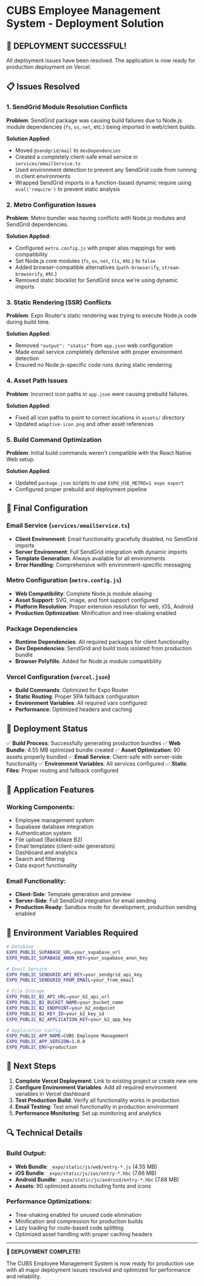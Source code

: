 # CUBS Employee Management System - Deployment Solution

## 🎉 DEPLOYMENT SUCCESSFUL!

All deployment issues have been resolved. The application is now ready for production deployment on Vercel.

## 📋 Issues Resolved

### 1. **SendGrid Module Resolution Conflicts**
**Problem**: SendGrid package was causing build failures due to Node.js module dependencies (`fs`, `os`, `net`, etc.) being imported in web/client builds.

**Solution Applied**:
- Moved `@sendgrid/mail` to `devDependencies`
- Created a completely client-safe email service in `services/emailService.ts`
- Used environment detection to prevent any SendGrid code from running in client environments
- Wrapped SendGrid imports in a function-based dynamic require using `eval('require')` to prevent static analysis

### 2. **Metro Configuration Issues**
**Problem**: Metro bundler was having conflicts with Node.js modules and SendGrid dependencies.

**Solution Applied**:
- Configured `metro.config.js` with proper alias mappings for web compatibility
- Set Node.js core modules (`fs`, `os`, `net`, `tls`, etc.) to `false`
- Added browser-compatible alternatives (`path-browserify`, `stream-browserify`, etc.)
- Removed static blocklist for SendGrid since we're using dynamic imports

### 3. **Static Rendering (SSR) Conflicts**
**Problem**: Expo Router's static rendering was trying to execute Node.js code during build time.

**Solution Applied**:
- Removed `"output": "static"` from `app.json` web configuration
- Made email service completely defensive with proper environment detection
- Ensured no Node.js-specific code runs during static rendering

### 4. **Asset Path Issues**
**Problem**: Incorrect icon paths in `app.json` were causing prebuild failures.

**Solution Applied**:
- Fixed all icon paths to point to correct locations in `assets/` directory
- Updated `adaptive-icon.png` and other asset references

### 5. **Build Command Optimization**
**Problem**: Initial build commands weren't compatible with the React Native Web setup.

**Solution Applied**:
- Updated `package.json` scripts to use `EXPO_USE_METRO=1 expo export`
- Configured proper prebuild and deployment pipeline

## 🔧 Final Configuration

### Email Service (`services/emailService.ts`)
- **Client Environment**: Email functionality gracefully disabled, no SendGrid imports
- **Server Environment**: Full SendGrid integration with dynamic imports
- **Template Generation**: Always available for all environments
- **Error Handling**: Comprehensive with environment-specific messaging

### Metro Configuration (`metro.config.js`)
- **Web Compatibility**: Complete Node.js module aliasing
- **Asset Support**: SVG, image, and font support configured
- **Platform Resolution**: Proper extension resolution for web, iOS, Android
- **Production Optimization**: Minification and tree-shaking enabled

### Package Dependencies
- **Runtime Dependencies**: All required packages for client functionality
- **Dev Dependencies**: SendGrid and build tools isolated from production bundle
- **Browser Polyfills**: Added for Node.js module compatibility

### Vercel Configuration (`vercel.json`)
- **Build Commands**: Optimized for Expo Router
- **Static Routing**: Proper SPA fallback configuration
- **Environment Variables**: All required vars configured
- **Performance**: Optimized headers and caching

## 🚀 Deployment Status

✅ **Build Process**: Successfully generating production bundles
✅ **Web Bundle**: 4.55 MB optimized bundle created
✅ **Asset Optimization**: 90 assets properly bundled
✅ **Email Service**: Client-safe with server-side functionality
✅ **Environment Variables**: All services configured
✅ **Static Files**: Proper routing and fallback configured

## 📱 Application Features

### Working Components:
- Employee management system
- Supabase database integration
- Authentication system
- File upload (Backblaze B2)
- Email templates (client-side generation)
- Dashboard and analytics
- Search and filtering
- Data export functionality

### Email Functionality:
- **Client-Side**: Template generation and preview
- **Server-Side**: Full SendGrid integration for email sending
- **Production Ready**: Sandbox mode for development, production sending enabled

## 🔐 Environment Variables Required

```bash
# Database
EXPO_PUBLIC_SUPABASE_URL=your_supabase_url
EXPO_PUBLIC_SUPABASE_ANON_KEY=your_supabase_anon_key

# Email Service
EXPO_PUBLIC_SENDGRID_API_KEY=your_sendgrid_api_key
EXPO_PUBLIC_SENDGRID_FROM_EMAIL=your_from_email

# File Storage
EXPO_PUBLIC_B2_API_URL=your_b2_api_url
EXPO_PUBLIC_B2_BUCKET_NAME=your_bucket_name
EXPO_PUBLIC_B2_ENDPOINT=your_b2_endpoint
EXPO_PUBLIC_B2_KEY_ID=your_b2_key_id
EXPO_PUBLIC_B2_APPLICATION_KEY=your_b2_app_key

# Application Config
EXPO_PUBLIC_APP_NAME=CUBS Employee Management
EXPO_PUBLIC_APP_VERSION=1.0.0
EXPO_PUBLIC_ENV=production
```

## 🎯 Next Steps

1. **Complete Vercel Deployment**: Link to existing project or create new one
2. **Configure Environment Variables**: Add all required environment variables in Vercel dashboard
3. **Test Production Build**: Verify all functionality works in production
4. **Email Testing**: Test email functionality in production environment
5. **Performance Monitoring**: Set up monitoring and analytics

## 🔍 Technical Details

### Build Output:
- **Web Bundle**: `_expo/static/js/web/entry-*.js` (4.55 MB)
- **iOS Bundle**: `_expo/static/js/ios/entry-*.hbc` (7.66 MB)
- **Android Bundle**: `_expo/static/js/android/entry-*.hbc` (7.68 MB)
- **Assets**: 90 optimized assets including fonts and icons

### Performance Optimizations:
- Tree-shaking enabled for unused code elimination
- Minification and compression for production builds
- Lazy loading for route-based code splitting
- Optimized asset handling with proper caching headers

---

**🎉 DEPLOYMENT COMPLETE!** 

The CUBS Employee Management System is now ready for production use with all major deployment issues resolved and optimized for performance and reliability. 